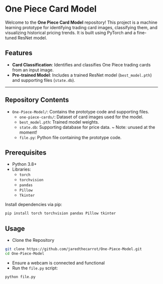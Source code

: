 # One Piece Card Model

Welcome to the **One Piece Card Model** repository! This project is a machine learning prototype for identifying trading card images, classifying them, and visualizing historical pricing trends. It is built using PyTorch and a fine-tuned ResNet model.

## Features
- **Card Classification**: Identifies and classifies One Piece trading cards from an input image.
- **Pre-trained Model**: Includes a trained ResNet model (`best_model.pth`) and supporting files (`state.db`).

---

## Repository Contents
- `One-Piece-Model/`: Contains the prototype code and supporting files.
  - `one-piece-cards/`: Dataset of card images used for the model.
  - `best_model.pth`: Trained model weights.
  - `state.db`: Supporting database for price data. ~ Note: unused at the moment!
  - `file.py`: Python file containing the prototype code.

## Prerequisites
- Python 3.8+
- Libraries:
  - `torch`
  - `torchvision`
  - `pandas`
  - `Pillow`
  - `Tkinter`

Install dependencies via pip:
```bash
pip install torch torchvision pandas Pillow tkinter
```

## Usage
- Clone the Repository
```bash
git clone https://github.com/jaredthecarrot/One-Piece-Model.git
cd One-Piece-Model
```
- Ensure a webcam is connected and functional
- Run the `file.py` script:
```bash
python file.py
```
